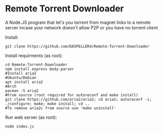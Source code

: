 # Remote Torrent Downloader
A Node.JS program that let's you torrent from magnet links to a remote server incase your network doesn't allow P2P or you have no torrent client

Install:

    git clone https://github.com/DASPELLER4/Remote-Torrent-Downloader

Install requirments (as root):

    cd Remote-Torrent-Downloader 
    npm install express body-parser
    #Install aria2
    #Ubuntu/Debian
    apt install aria2
    #Arch
    pacman -S aria2
    #From source (root required for autoreconf and make install)
    git clone https://github.com/aria2/aria2; cd aria2; autoreconf -i; ./configure; make; make install; cd ..
    #To remove aria2c from source use 'make uninstall'
    
Run web server (as root):

    node index.js
